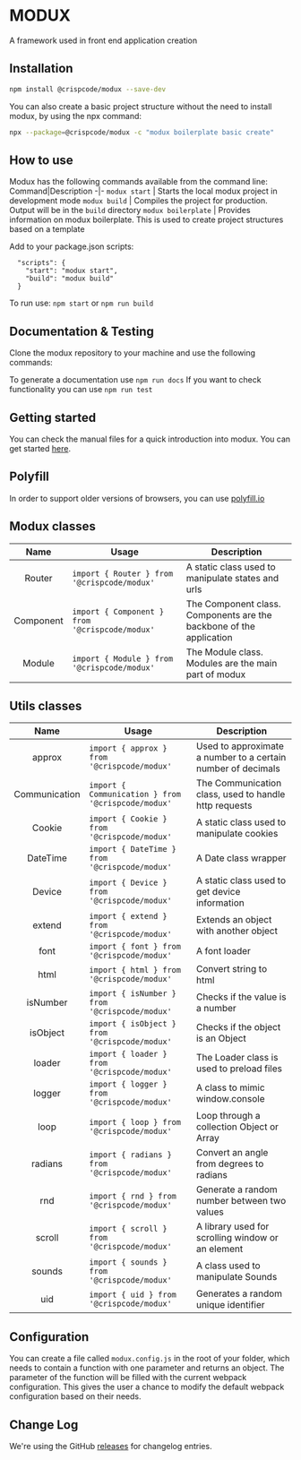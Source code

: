 # MODUX
A framework used in front end application creation

## Installation

```sh
npm install @crispcode/modux --save-dev
```

You can also create a basic project structure without the need to install modux, by using the npx command:
```sh
npx --package=@crispcode/modux -c "modux boilerplate basic create"
```

## How to use

Modux has the following commands available from the command line:
Command|Description
-|-
`modux start` | Starts the local modux project in development mode
`modux build` | Compiles the project for production. Output will be in the `build` directory
`modux boilerplate` | Provides information on modux boilerplate. This is used to create project structures based on a template


Add to your package.json scripts:
```
  "scripts": {
    "start": "modux start",
    "build": "modux build"
  }
```

To run use: `npm start` or `npm run build`

## Documentation & Testing

Clone the modux repository to your machine and use the following commands:

To generate a documentation use `npm run docs`
If you want to check functionality you can use `npm run test` 

## Getting started

You can check the manual files for a quick introduction into modux. You can get started [here](https://github.com/CrispCode/modux/blob/master/manual/getting-started.md).

## Polyfill

In order to support older versions of browsers, you can use [polyfill.io](https://polyfill.io/)

## Modux classes

  |Name|Usage|Description|
  |:---:|---|---|
  | Router | `import { Router } from '@crispcode/modux'` | A static class used to manipulate states and urls |
  | Component | `import { Component } from '@crispcode/modux'` | The Component class. Components are the backbone of the application |
  | Module | `import { Module } from '@crispcode/modux'` | The Module class. Modules are the main part of modux |

## Utils classes

  |Name|Usage|Description|
  |:---:|---|---|
  | approx | `import { approx } from '@crispcode/modux'` | Used to approximate a number to a certain number of decimals |
  | Communication | `import { Communication } from '@crispcode/modux'` | The Communication class, used to handle http requests |
  | Cookie | `import { Cookie } from '@crispcode/modux'` | A static class used to manipulate cookies |
  | DateTime | `import { DateTime } from '@crispcode/modux'` | A Date class wrapper |
  | Device | `import { Device } from '@crispcode/modux'` | A static class used to get device information |
  | extend | `import { extend } from '@crispcode/modux'` | Extends an object with another object |
  | font | `import { font } from '@crispcode/modux'` | A font loader |
  | html | `import { html } from '@crispcode/modux'` | Convert string to html |
  | isNumber | `import { isNumber } from '@crispcode/modux'` | Checks if the value is a number |
  | isObject | `import { isObject } from '@crispcode/modux'` | Checks if the object is an Object |
  | loader | `import { loader } from '@crispcode/modux'` | The Loader class is used to preload files |
  | logger | `import { logger } from '@crispcode/modux'` | A class to mimic window.console |
  | loop | `import { loop } from '@crispcode/modux'` | Loop through a collection Object or Array |
  | radians | `import { radians } from '@crispcode/modux'` | Convert an angle from degrees to radians |
  | rnd | `import { rnd } from '@crispcode/modux'` | Generate a random number between two values |
  | scroll | `import { scroll } from '@crispcode/modux'` | A library used for scrolling window or an element |
  | sounds | `import { sounds } from '@crispcode/modux'` | A class used to manipulate Sounds |
  | uid | `import { uid } from '@crispcode/modux'` | Generates a random unique identifier |

## Configuration

  You can create a file called ```modux.config.js``` in the root of your folder, which needs to contain a function with one parameter and returns an object. The parameter of the function will be filled with the current webpack configuration. This gives the user a chance to modify the default webpack configuration based on their needs.

## Change Log

  We're using the GitHub [releases](https://github.com/CrispCode/modux/releases) for changelog entries.